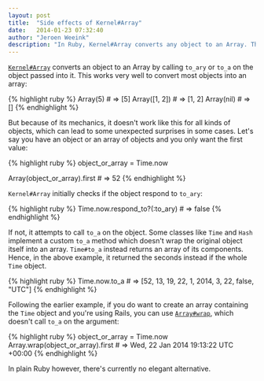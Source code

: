 ```yaml
---
layout: post
title:  "Side effects of Kernel#Array"
date:   2014-01-23 07:32:40
author: "Jeroen Weeink"
description: "In Ruby, Kernel#Array converts any object to an Array. This works very well for most objects, but for some types of objects, it may not work as expected."
---
```

[`Kernel#Array`](http://devdocs.io/ruby/kernel#method-i-Array) converts an object to an Array by calling `to_ary` or `to_a` on the object passed into it. This works very well to convert most objects into an array:

{% highlight ruby %}
Array(5)       # => [5]
Array([1, 2])  # => [1, 2]
Array(nil)     # => []
{% endhighlight %}

But because of its mechanics, it doesn't work like this for all kinds of objects, which can lead to some unexpected surprises in some cases. Let's say you have an object or an array of objects and you only want the first value:

{% highlight ruby %}
object_or_array = Time.now

Array(object_or_array).first # => 52
{% endhighlight %}

`Kernel#Array` initially checks if the object respond to `to_ary`:

{% highlight ruby %}
Time.now.respond_to?(:to_ary) # => false
{% endhighlight %}

If not, it attempts to call `to_a` on the object. Some classes like `Time` and `Hash` implement a custom `to_a` method which doesn't wrap the original object itself into an array. `Time#to_a` instead returns an array of its components. Hence, in the above example, it returned the seconds instead if the whole `Time` object.

{% highlight ruby %}
Time.now.to_a # => [52, 13, 19, 22, 1, 2014, 3, 22, false, "UTC"]
{% endhighlight %}

Following the earlier example, if you do want to create an array containing the `Time` object and you're using Rails, you can use [`Array#wrap`](http://devdocs.io/rails/array#method-c-wrap), which doesn't call `to_a` on the argument:

{% highlight ruby %}
object_or_array = Time.now
Array.wrap(object_or_array).first # => Wed, 22 Jan 2014 19:13:22 UTC +00:00
{% endhighlight %}

In plain Ruby however, there's currently no elegant alternative.
